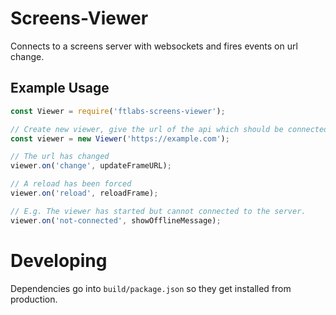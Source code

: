 # Screens-Viewer

Connects to a screens server with websockets and fires events on url change.


## Example Usage

``` js
const Viewer = require('ftlabs-screens-viewer');

// Create new viewer, give the url of the api which should be connected to.
const viewer = new Viewer('https://example.com');

// The url has changed
viewer.on('change', updateFrameURL);

// A reload has been forced
viewer.on('reload', reloadFrame);

// E.g. The viewer has started but cannot connected to the server.
viewer.on('not-connected', showOfflineMessage);

```

# Developing

Dependencies go into `build/package.json` so they get installed from production.
